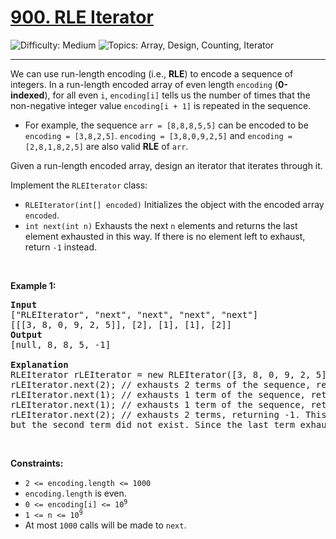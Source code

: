 <h1>
  <a href="https://leetcode.com/problems/rle-iterator/">
    900. RLE Iterator
  </a>
</h1>
<img src='https://img.shields.io/badge/Difficulty-Medium-orange' alt='Difficulty: Medium' />
<img src='https://img.shields.io/badge/Topics-Array%2C%20Design%2C%20Counting%2C%20Iterator-blue' alt='Topics: Array, Design, Counting, Iterator' />

<hr />

<p>We can use run-length encoding (i.e., <strong>RLE</strong>) to encode a sequence of integers. In a run-length encoded array of even length <code>encoding</code> (<strong>0-indexed</strong>), for all even <code>i</code>, <code>encoding[i]</code> tells us the number of times that the non-negative integer value <code>encoding[i + 1]</code> is repeated in the sequence.</p>

<ul>
	<li>For example, the sequence <code>arr = [8,8,8,5,5]</code> can be encoded to be <code>encoding = [3,8,2,5]</code>. <code>encoding = [3,8,0,9,2,5]</code> and <code>encoding = [2,8,1,8,2,5]</code> are also valid <strong>RLE</strong> of <code>arr</code>.</li>
</ul>

<p>Given a run-length encoded array, design an iterator that iterates through it.</p>

<p>Implement the <code>RLEIterator</code> class:</p>

<ul>
	<li><code>RLEIterator(int[] encoded)</code> Initializes the object with the encoded array <code>encoded</code>.</li>
	<li><code>int next(int n)</code> Exhausts the next <code>n</code> elements and returns the last element exhausted in this way. If there is no element left to exhaust, return <code>-1</code> instead.</li>
</ul>

<p>&nbsp;</p>
<p><strong class="example">Example 1:</strong></p>

<pre><strong>Input</strong>
["RLEIterator", "next", "next", "next", "next"]
[[[3, 8, 0, 9, 2, 5]], [2], [1], [1], [2]]
<strong>Output</strong>
[null, 8, 8, 5, -1]

<strong>Explanation</strong>
RLEIterator rLEIterator = new RLEIterator([3, 8, 0, 9, 2, 5]); // This maps to the sequence [8,8,8,5,5].
rLEIterator.next(2); // exhausts 2 terms of the sequence, returning 8. The remaining sequence is now [8, 5, 5].
rLEIterator.next(1); // exhausts 1 term of the sequence, returning 8. The remaining sequence is now [5, 5].
rLEIterator.next(1); // exhausts 1 term of the sequence, returning 5. The remaining sequence is now [5].
rLEIterator.next(2); // exhausts 2 terms, returning -1. This is because the first term exhausted was 5,
but the second term did not exist. Since the last term exhausted does not exist, we return -1.
</pre>

<p>&nbsp;</p>
<p><strong>Constraints:</strong></p>

<ul>
	<li><code>2 &lt;= encoding.length &lt;= 1000</code></li>
	<li><code>encoding.length</code> is even.</li>
	<li><code>0 &lt;= encoding[i] &lt;= 10<sup>9</sup></code></li>
	<li><code>1 &lt;= n &lt;= 10<sup>9</sup></code></li>
	<li>At most <code>1000</code> calls will be made to <code>next</code>.</li>
</ul>
